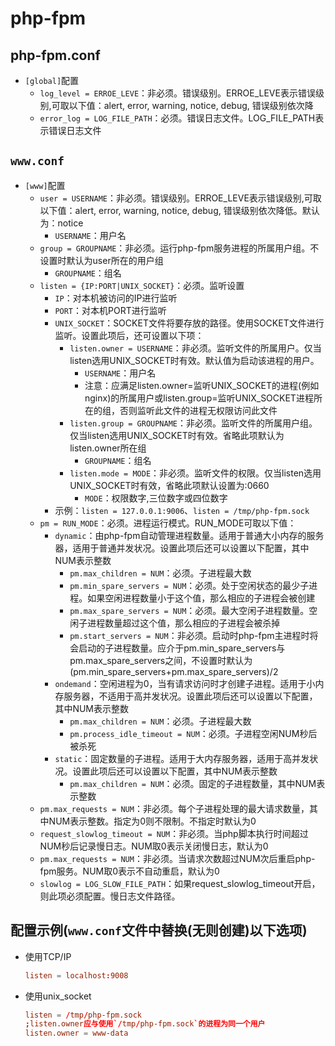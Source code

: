 # php-fpm

## php-fpm.conf
* `[global]`配置
    * `log_level = ERROE_LEVE`：非必须。错误级别。ERROE_LEVE表示错误级别,可取以下值：alert, error, warning, notice, debug, 错误级别依次降
    * `error_log = LOG_FILE_PATH`：必须。错误日志文件。LOG_FILE_PATH表示错误日志文件 

## `www.conf`
* `[www]`配置
    * `user = USERNAME`：非必须。错误级别。ERROE_LEVE表示错误级别,可取以下值：alert, error, warning, notice, debug, 错误级别依次降低。默认为：notice
        * `USERNAME`：用户名 
    * `group = GROUPNAME`：非必须。运行php-fpm服务进程的所属用户组。不设置时默认为user所在的用户组
        * `GROUPNAME`：组名
    * `listen = {IP:PORT|UNIX_SOCKET}`：必须。监听设置
        * `IP`：对本机被访问的IP进行监听
        * `PORT`：对本机PORT进行监听 
        * `UNIX_SOCKET`：SOCKET文件将要存放的路径。使用SOCKET文件进行监听。设置此项后，还可设置以下项：
            * `listen.owner = USERNAME`：非必须。监听文件的所属用户。仅当listen选用UNIX_SOCKET时有效。默认值为启动该进程的用户。 
                * `USERNAME`：用户名
                * 注意：应满足listen.owner=监听UNIX_SOCKET的进程(例如nginx)的所属用户或listen.group=监听UNIX_SOCKET进程所在的组，否则监听此文件的进程无权限访问此文件
            * `listen.group = GROUPNAME`：非必须。监听文件的所属用户组。仅当listen选用UNIX_SOCKET时有效。省略此项默认为listen.owner所在组 
                * `GROUPNAME`：组名
            * `listen.mode = MODE`：非必须。监听文件的权限。仅当listen选用UNIX_SOCKET时有效，省略此项默认设置为:0660
                * `MODE`：权限数字,三位数字或四位数字
        * 示例：`listen = 127.0.0.1:9006`、`listen = /tmp/php-fpm.sock`
    * `pm = RUN_MODE`：必须。进程运行模式。RUN_MODE可取以下值：
        * `dynamic`：由php-fpm自动管理进程数量。适用于普通大小内存的服务器，适用于普通并发状况。设置此项后还可以设置以下配置，其中NUM表示整数
            * `pm.max_children = NUM`：必须。子进程最大数 
            * `pm.min_spare_servers = NUM`：必须。处于空闲状态的最少子进程。如果空闲进程数量小于这个值，那么相应的子进程会被创建 
            * `pm.max_spare_servers = NUM`：必须。最大空闲子进程数量。空闲子进程数量超过这个值，那么相应的子进程会被杀掉 
            * `pm.start_servers = NUM`：非必须。启动时php-fpm主进程时将会启动的子进程数量。应介于pm.min_spare_servers与pm.max_spare_servers之间，不设置时默认为(pm.min_spare_servers+pm.max_spare_servers)/2
        * `ondemand`：空闲进程为0，当有请求访问时才创建子进程。适用于小内存服务器，不适用于高并发状况。设置此项后还可以设置以下配置，其中NUM表示整数
            * `pm.max_children = NUM`：必须。子进程最大数 
            * `pm.process_idle_timeout = NUM`：必须。子进程空闲NUM秒后被杀死 
        * `static`：固定数量的子进程。适用于大内存服务器，适用于高并发状况。设置此项后还可以设置以下配置，其中NUM表示整数
            * `pm.max_children = NUM`：必须。固定的子进程数量，其中NUM表示整数
    * `pm.max_requests = NUM`：非必须。每个子进程处理的最大请求数量，其中NUM表示整数。指定为0则不限制。不指定时默认为0
    * `request_slowlog_timeout = NUM`：非必须。当php脚本执行时间超过NUM秒后记录慢日志。NUM取0表示关闭慢日志，默认为0
    * `pm.max_requests = NUM`：非必须。当请求次数超过NUM次后重启php-fpm服务。NUM取0表示不自动重启，默认为0
    * `slowlog = LOG_SLOW_FILE_PATH`：如果request_slowlog_timeout开启，则此项必须配置。慢日志文件路径。 

## 配置示例(`www.conf`文件中替换(无则创建)以下选项)
* 使用TCP/IP
    ```conf
    listen = localhost:9008
    ```
* 使用unix_socket
    ```conf
    listen = /tmp/php-fpm.sock
    ;listen.owner应与使用`/tmp/php-fpm.sock`的进程为同一个用户
    listen.owner = www-data
    ```